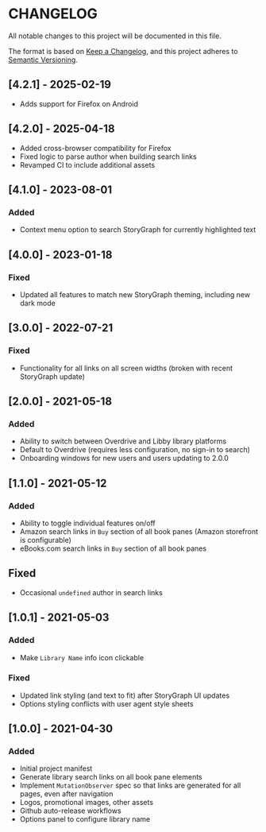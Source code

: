 # CHANGELOG

All notable changes to this project will be documented in this file.

The format is based on [Keep a Changelog](https://keepachangelog.com/en/1.0.0/),
and this project adheres to [Semantic Versioning](https://semver.org/spec/v2.0.0.html).

## [4.2.1] - 2025-02-19

- Adds support for Firefox on Android

## [4.2.0] - 2025-04-18

- Added cross-browser compatibility for Firefox
- Fixed logic to parse author when building search links
- Revamped CI to include additional assets

## [4.1.0] - 2023-08-01

### Added

- Context menu option to search StoryGraph for currently highlighted text

## [4.0.0] - 2023-01-18

### Fixed

- Updated all features to match new StoryGraph theming, including new dark mode

## [3.0.0] - 2022-07-21

### Fixed

- Functionality for all links on all screen widths (broken with recent StoryGraph update)

## [2.0.0] - 2021-05-18

### Added

- Ability to switch between Overdrive and Libby library platforms
- Default to Overdrive (requires less configuration, no sign-in to search)
- Onboarding windows for new users and users updating to 2.0.0

## [1.1.0] - 2021-05-12

### Added

- Ability to toggle individual features on/off
- Amazon search links in `Buy` section of all book panes (Amazon storefront is configurable)
- eBooks.com search links in `Buy` section of all book panes

## Fixed

- Occasional `undefined` author in search links

## [1.0.1] - 2021-05-03

### Added

- Make `Library Name` info icon clickable

### Fixed

- Updated link styling (and text to fit) after StoryGraph UI updates
- Options styling conflicts with user agent style sheets

## [1.0.0] - 2021-04-30

### Added

- Initial project manifest
- Generate library search links on all book pane elements
- Implement `MutationObserver` spec so that links are generated for all pages, even after navigation
- Logos, promotional images, other assets
- Github auto-release workflows
- Options panel to configure library name
